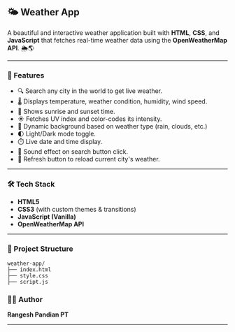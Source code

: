 ## 🌤️ Weather App

A beautiful and interactive weather application built with **HTML**, **CSS**, and **JavaScript** that fetches real-time weather data using the **OpenWeatherMap API**. 🌦️🌎

---

### 🚀 Features

* 🔍 Search any city in the world to get live weather.
* 🌡️ Displays temperature, weather condition, humidity, wind speed.
* 🌇 Shows sunrise and sunset time.
* ☀️ Fetches UV index and color-codes its intensity.
* 🎨 Dynamic background based on weather type (rain, clouds, etc.)
* 🌓 Light/Dark mode toggle.
* ⏱️ Live date and time display.
* 🎵 Sound effect on search button click.
* 🔁 Refresh button to reload current city's weather.

---

### 🛠 Tech Stack

* **HTML5**
* **CSS3** (with custom themes & transitions)
* **JavaScript (Vanilla)**
* **OpenWeatherMap API**

---

### 📁 Project Structure

```
weather-app/
├── index.html
├── style.css
├── script.js

```

### 🙋‍♂️ Author

**Rangesh Pandian PT**

---

